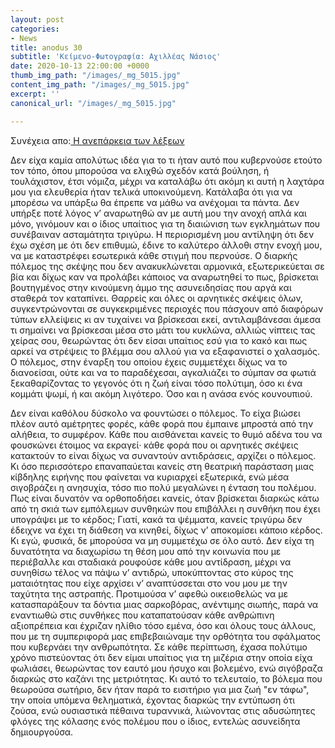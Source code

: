 ```yaml
---
layout: post
categories:
- News
title: anodus 30
subtitle: 'Κείμενο-Φωτογραφία: Αχιλλέας Νάσιος'
date: 2020-10-13 22:00:00 +0000
thumb_img_path: "/images/_mg_5015.jpg"
content_img_path: "/images/_mg_5015.jpg"
excerpt: ''
canonical_url: "/images/_mg_5015.jpg"

---
```

Συνέχεια απο:<a href="https://hocusphotus.com/posts/anodus-29/" target="blank"> Η ανεπάρκεια των λέξεων</a>

Δεν είχα καμία απολύτως ιδέα για το τι ήταν αυτό που κυβερνούσε ετούτο τον τόπο, όπου μπορούσα να ελιχθώ σχεδόν κατά βούληση, ή τουλάχιστον, έτσι νόμιζα, μέχρι να καταλάβω ότι ακόμη κι αυτή η λαχτάρα μου για ελευθερία ήταν τελικά υποκινούμενη. Κατάλαβα ότι για να μπορέσω να υπάρξω θα έπρεπε να μάθω να ανέχομαι τα πάντα. Δεν υπήρξε ποτέ λόγος ν’ αναρωτηθώ αν με αυτή μου την ανοχή απλά και μόνο, γινόμουν και ο ίδιος υπαίτιος για τη διαιώνιση των εγκλημάτων που συνέβαιναν ασταμάτητα τριγύρω. Η περιορισμένη μου αντίληψη ότι δεν έχω σχέση με ότι δεν επιθυμώ, έδινε το καλύτερο άλλοθι στην ενοχή μου, να με καταστρέφει εσωτερικά κάθε στιγμή που περνούσε. Ο διαρκής πόλεμος της σκέψης που δεν ανακυκλώνεται αρμονικά, εξωτερικεύεται σε βία και δίχως καν να προλάβει κάποιος να αναρωτηθεί το πως, βρίσκεται βουτηγμένος στην κινούμενη άμμο της ασυνειδησίας που αργά και σταθερά τον καταπίνει. Θαρρείς και όλες οι αρνητικές σκέψεις όλων, συγκεντρώνονται σε συγκεκριμένες περιοχές που πάσχουν από διαφόρων τύπων ελλείψεις κι αν τυχαίνει να βρίσκεσαι εκεί, αντιλαμβάνεσαι άμεσα τι σημαίνει να βρίσκεσαι μέσα στο μάτι του κυκλώνα, αλλιώς νίπτεις τας χείρας σου, θεωρώντας ότι δεν είσαι υπαίτιος εσύ για το κακό και πως αρκεί να στρέψεις το βλέμμα σου αλλού για να εξαφανιστεί ο χαλασμός. Ο πόλεμος, στην έναρξη του οποίου έχεις συμμετέχει δίχως να το διανοείσαι, ούτε και να το παραδέχεσαι, αγκαλιάζει το σύμπαν σα φωτιά ξεκαθαρίζοντας το γεγονός ότι η ζωή είναι τόσο πολύτιμη, όσο κι ένα κομμάτι ψωμί, ή και ακόμη λιγότερο. Όσο και η ανάσα ενός κουνουπιού.

Δεν είναι καθόλου δύσκολο να φουντώσει ο πόλεμος. Το είχα βιώσει πλέον αυτό αμέτρητες φορές, κάθε φορά που έμπαινε μπροστά από την αλήθεια, το συμφέρον. Κάθε που αισθάνεται κανείς το θυμό αδένα του να φουσκώνει έτοιμος να εκραγεί· κάθε φορά που οι αρνητικές σκέψεις κατακτούν το είναι δίχως να συναντούν αντιδράσεις, αρχίζει ο πόλεμος. Κι όσο περισσότερο επαναπαύεται κανείς στη θεατρική παράσταση μιας κίβδηλης ειρήνης που φαίνεται να κυριαρχεί εξωτερικά, ενώ μέσα σιγοβράζει η ανησυχία, τόσο πιο πολύ μεγαλώνει η ένταση του πολέμου. Πως είναι δυνατόν να ορθοποδήσει κανείς, όταν βρίσκεται διαρκώς κάτω από τη σκιά των εμπόλεμων συνθηκών που επιβάλλει η συνθήκη που έχει υπογράψει με το κέρδος; Γιατί, κακά τα ψέμματα, κανείς τριγύρω δεν έδειχνε να έχει τη διάθεση να κινηθεί, δίχως ν’ αποκομίσει κάποιο κέρδος. Κι εγώ, φυσικά, δε μπορούσα να μη συμμετέχω σε όλο αυτό. Δεν είχα τη δυνατότητα να διαχωρίσω τη θέση μου από την κοινωνία που με περιέβαλλε και σταδιακά ρουφούσε κάθε μου αντίδραση, μέχρι να συνηθίσω τέλος να πάψω ν’ αντιδρώ, υποκύπτοντας στο κύρος της ματαιότητας που είχε αρχίσει ν’ αναπτύσσεται στο νου μου με την ταχύτητα της αστραπής. Προτιμούσα ν’ αφεθώ οικειοθελώς να με κατασπαράξουν τα δόντια μιας σαρκοβόρας, ανέντιμης σιωπής, παρά να εναντιωθώ στις συνθήκες που καταπατούσαν κάθε ανθρώπινη αξιοπρέπεια και έχριζαν ηλίθιο τόσο εμένα, όσο και όλους τους άλλους, που με τη συμπεριφορά μας επιβεβαιώναμε την ορθότητα του σφάλματος που κυβερνάει την ανθρωπότητα. Σε κάθε περίπτωση, έχασα πολύτιμο χρόνο πιστεύοντας ότι δεν είμαι υπαίτιος για τη μιζέρια στην οποία είχα φωλιάσει, θεωρώντας τον εαυτό μου ήσυχο και βολεμένο, ενώ σιγόβραζα διαρκώς στο καζάνι της μετριότητας. Κι αυτό το τελευταίο, το βόλεμα που θεωρούσα σωτήριο, δεν ήταν παρά το εισιτήριο για μια ζωή "εν τάφω", την οποία υπόμενα θεληματικά, έχοντας διαρκώς την εντύπωση ότι ζούσα, ενώ ουσιαστικά πέθαινα τυραννικά, λιώνοντας στις αδυσώπητες φλόγες της κόλασης ενός πολέμου που ο ίδιος, εντελώς ασυνείδητα δημιουργούσα.